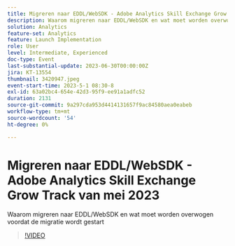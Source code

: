 ```yaml
---
title: Migreren naar EDDL/WebSDK - Adobe Analytics Skill Exchange Grow Track van mei 2023
description: Waarom migreren naar EDDL/WebSDK en wat moet worden overwogen voordat de migratie wordt gestart
solution: Analytics
feature-set: Analytics
feature: Launch Implementation
role: User
level: Intermediate, Experienced
doc-type: Event
last-substantial-update: 2023-06-30T00:00:00Z
jira: KT-13554
thumbnail: 3420947.jpeg
event-start-time: 2023-5-1 08:30-8
exl-id: 63a02bc4-654e-42d3-95f9-ee91a1adfc52
duration: 2131
source-git-commit: 9a297cda953d4414131657f9ac84580aea0eabeb
workflow-type: tm+mt
source-wordcount: '54'
ht-degree: 0%

---
```


# Migreren naar EDDL/WebSDK - Adobe Analytics Skill Exchange Grow Track van mei 2023

Waarom migreren naar EDDL/WebSDK en wat moet worden overwogen voordat de migratie wordt gestart

>[!VIDEO](https://video.tv.adobe.com/v/3420947/?learn=on)
